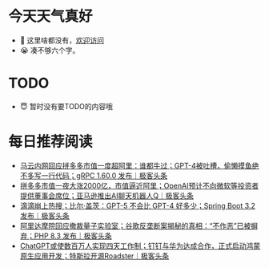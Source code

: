 # 今天天气真好
- 👋 这里啥都没有，[欢迎访问](https://zhangfeng-ola.github.io/)
- 😭 凑不够六个字。
<!---
- 👀 I’m interested in ...
- 🌱 I’m currently learning ...
- 💞️ I’m looking to collaborate on ...
- 📫 How to reach me ...
- 😇 I'm doing something ...

--->

# TODO 
- 😇 暂时没有要TODO的内容哦

<!---
zhangfeng-ola/zhangfeng-ola is a ✨ special ✨ repository because its `README.md` (this file) appears on your GitHub profile.
You can click the Preview link to take a look at your changes.
--->

# 每日推荐阅读
<!-- BLOG-POST-LIST:START -->
- [马云内网回应拼多多市值一度超阿里：谁都牛过；GPT-4被吐槽，偷懒摸鱼绝不多写一行代码；gRPC 1.60.0 发布｜极客头条](https://blog.csdn.net/weixin_39786569/article/details/134706539)
- [拼多多市值一夜大涨2000亿，市值逼近阿里；OpenAI预计不向微软等投资者提供董事会席位；亚马逊推出AI聊天机器人Q｜极客头条](https://blog.csdn.net/weixin_39786569/article/details/134682384)
- [滴滴崩上热搜；比尔·盖茨：GPT-5 不会比 GPT-4 好多少；Spring Boot 3.2 发布｜极客头条](https://blog.csdn.net/weixin_39786569/article/details/134659866)
- [阿里达摩院回应撤裁量子实验室；谷歌反垄断案揭秘的真相：“不作恶”已被摒弃；PHP 8.3 发布｜极客头条](https://blog.csdn.net/weixin_39786569/article/details/134638616)
- [ChatGPT或使数百万人实现四天工作制；钉钉与华为达成合作，正式启动鸿蒙原生应用开发；特斯拉开源Roadster｜极客头条](https://blog.csdn.net/weixin_39786569/article/details/134591374)
<!-- BLOG-POST-LIST:END -->

